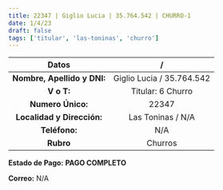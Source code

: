 ```yaml
---
title: 22347 | Giglio Lucia | 35.764.542 | CHURRO-1
date: 1/4/23
draft: false
tags: ['titular', 'las-toninas', 'churro']
---
```


|          **Datos**          |             /             |
|:---------------------------:|:-------------------------:|
| **Nombre, Apellido y DNI:** | Giglio Lucia / 35.764.542 |
|          **V o T:**         |     Titular: 6 Churro     |
|      **Numero Único:**      |           22347           |
|  **Localidad y Dirección:** |     Las Toninas / N/A     |
|        **Teléfono:**        |            N/A            |
|          **Rubro**          |            Churros            |

**Estado de Pago:** **PAGO COMPLETO**

**Correo:** N/A
